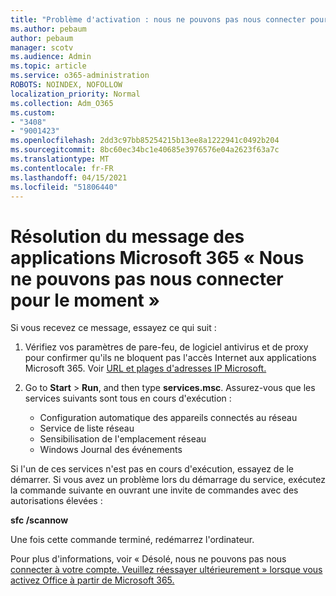 ```yaml
---
title: "Problème d'activation : nous ne pouvons pas nous connecter pour le moment"
ms.author: pebaum
author: pebaum
manager: scotv
ms.audience: Admin
ms.topic: article
ms.service: o365-administration
ROBOTS: NOINDEX, NOFOLLOW
localization_priority: Normal
ms.collection: Adm_O365
ms.custom:
- "3408"
- "9001423"
ms.openlocfilehash: 2dd3c97bb85254215b13ee8a1222941c0492b204
ms.sourcegitcommit: 8bc60ec34bc1e40685e3976576e04a2623f63a7c
ms.translationtype: MT
ms.contentlocale: fr-FR
ms.lasthandoff: 04/15/2021
ms.locfileid: "51806440"
---
```

# <a name="fixing-the-microsoft-365-apps-we-are-unable-to-connect-right-now-message"></a>Résolution du message des applications Microsoft 365 « Nous ne pouvons pas nous connecter pour le moment »

Si vous recevez ce message, essayez ce qui suit :

1. Vérifiez vos paramètres de pare-feu, de logiciel antivirus et de proxy pour confirmer qu'ils ne bloquent pas l'accès Internet aux applications Microsoft 365. Voir [URL et plages d'adresses IP Microsoft.](https://docs.microsoft.com/office365/enterprise/urls-and-ip-address-ranges)

2. Go to **Start**  >  **Run**, and then type **services.msc**. Assurez-vous que les services suivants sont tous en cours d'exécution :
    - Configuration automatique des appareils connectés au réseau
    - Service de liste réseau
    - Sensibilisation de l'emplacement réseau
    - Windows Journal des événements

Si l'un de ces services n'est pas en cours d'exécution, essayez de le démarrer. Si vous avez un problème lors du démarrage du service, exécutez la commande suivante en ouvrant une invite de commandes avec des autorisations élevées :

**sfc /scannow**

Une fois cette commande terminé, redémarrez l'ordinateur.

Pour plus d'informations, voir « Désolé, nous ne pouvons pas nous [connecter à votre compte. Veuillez réessayer ultérieurement » lorsque vous activez Office à partir de Microsoft 365.](https://docs.microsoft.com/office/troubleshoot/activation-installation/issue-when-activate-office-from-office-365)